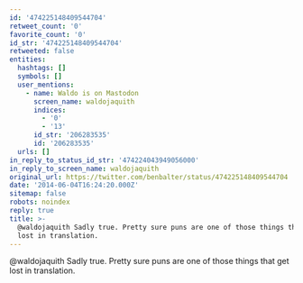 ```yaml
---
id: '474225148409544704'
retweet_count: '0'
favorite_count: '0'
id_str: '474225148409544704'
retweeted: false
entities:
  hashtags: []
  symbols: []
  user_mentions:
    - name: Waldo is on Mastodon
      screen_name: waldojaquith
      indices:
        - '0'
        - '13'
      id_str: '206283535'
      id: '206283535'
  urls: []
in_reply_to_status_id_str: '474224043949056000'
in_reply_to_screen_name: waldojaquith
original_url: https://twitter.com/benbalter/status/474225148409544704
date: '2014-06-04T16:24:20.000Z'
sitemap: false
robots: noindex
reply: true
title: >-
  @waldojaquith Sadly true. Pretty sure puns are one of those things that get
  lost in translation.
---
```


@waldojaquith Sadly true. Pretty sure puns are one of those things that get lost in translation.